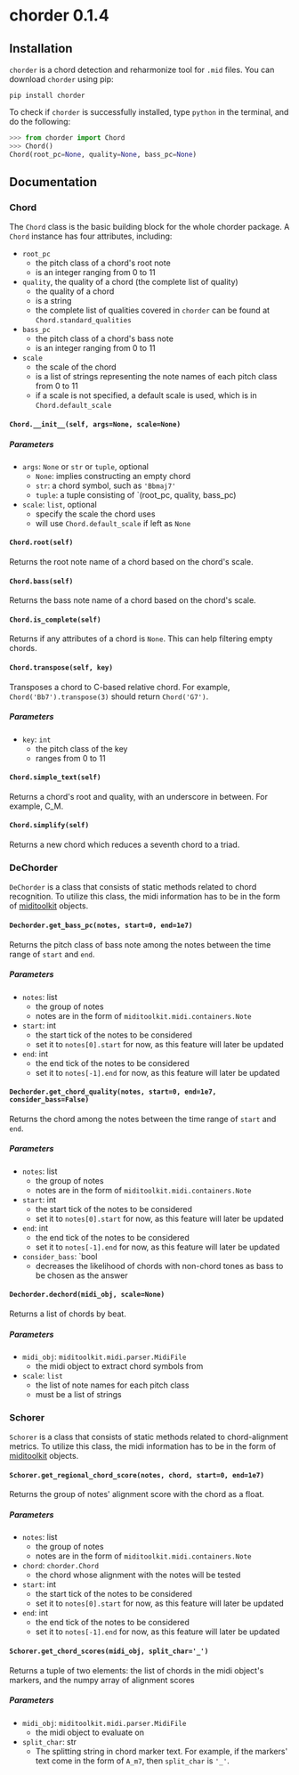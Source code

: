# chorder 0.1.4

## Installation

`chorder` is a chord detection and reharmonize tool for `.mid` files. You can download `chorder` using pip:

```shell
pip install chorder
```

To check if `chorder` is successfully installed, type `python` in the terminal, and do the following:

```python
>>> from chorder import Chord
>>> Chord()
Chord(root_pc=None, quality=None, bass_pc=None)
```
## Documentation
### Chord

The `Chord` class is the basic building block for the whole chorder package. A `Chord` instance has four attributes, including:
 - `root_pc`
     - the pitch class of a chord's root note
     - is an integer ranging from 0 to 11
 - `quality`, the quality of a chord (the complete list of quality)
     - the quality of a chord
     - is a string
     - the complete list of qualities covered in `chorder` can be found at `Chord.standard_qualities`
 - `bass_pc`
     - the pitch class of a chord's bass note
     - is an integer ranging from 0 to 11
 - `scale`
     - the scale of the chord
     - is a list of strings representing the note names of each pitch class from 0 to 11
     - if a scale is not specified, a default scale is used, which is in `Chord.default_scale`

#### `Chord.__init__(self, args=None, scale=None)`
##### Parameters
 - `args`: `None` or `str` or `tuple`, optional
     - `None`: implies constructing an empty chord
     - `str`: a chord symbol, such as `'Bbmaj7'`
     - `tuple`: a tuple consisting of `(root_pc, quality, bass_pc)
 - `scale`: `list`, optional
     - specify the scale the chord uses
     - will use `Chord.default_scale` if left as `None`

#### `Chord.root(self)`
Returns the root note name of a chord based on the chord's scale.

#### `Chord.bass(self)`
Returns the bass note name of a chord based on the chord's scale.

#### `Chord.is_complete(self)`
Returns if any attributes of a chord is `None`. This can help filtering empty chords.

#### `Chord.transpose(self, key)`
Transposes a chord to C-based relative chord. For example, `Chord('Bb7').transpose(3)` should return `Chord('G7')`.
##### Parameters
 - `key`: `int`
     - the pitch class of the key
     - ranges from 0 to 11

#### `Chord.simple_text(self)`
Returns a chord's root and quality, with an underscore in between. For example, C_M.

#### `Chord.simplify(self)`
Returns a new chord which reduces a seventh chord to a triad.

### DeChorder
`DeChorder` is a class that consists of static methods related to chord recognition. To utilize this class, the midi information has to be in the form of [miditoolkit](https://github.com/YatingMusic/miditoolkit) objects.

#### `Dechorder.get_bass_pc(notes, start=0, end=1e7)`
Returns the pitch class of bass note among the notes between the time range of `start` and `end`.
##### Parameters
 - `notes`: list
     - the group of notes
     - notes are in the form of `miditoolkit.midi.containers.Note`
 - `start`: int
     - the start tick of the notes to be considered
     - set it to `notes[0].start` for now, as this feature will later be updated
 - `end`: int
     - the end tick of the notes to be considered
     - set it to `notes[-1].end` for now, as this feature will later be updated

#### `Dechorder.get_chord_quality(notes, start=0, end=1e7, consider_bass=False)`
Returns the chord among the notes between the time range of `start` and `end`.
##### Parameters
 - `notes`: list
     - the group of notes
     - notes are in the form of `miditoolkit.midi.containers.Note`
 - `start`: int
     - the start tick of the notes to be considered
     - set it to `notes[0].start` for now, as this feature will later be updated
 - `end`: int
     - the end tick of the notes to be considered
     - set it to `notes[-1].end` for now, as this feature will later be updated
 - `consider_bass`: `bool
     - decreases the likelihood of chords with non-chord tones as bass to be chosen as the answer

#### `Dechorder.dechord(midi_obj, scale=None)`
Returns a list of chords by beat.
##### Parameters
 - `midi_obj`: `miditoolkit.midi.parser.MidiFile`
     - the midi object to extract chord symbols from
 - `scale`: `list`
     - the list of note names for each pitch class
     - must be a list of strings
   
### Schorer
`Schorer` is a class that consists of static methods related to chord-alignment metrics. To utilize this class, the midi information has to be in the form of [miditoolkit](https://github.com/YatingMusic/miditoolkit) objects.

#### `Schorer.get_regional_chord_score(notes, chord, start=0, end=1e7)`
Returns the group of notes' alignment score with the chord as a float.
##### Parameters
 - `notes`: list
     - the group of notes
     - notes are in the form of `miditoolkit.midi.containers.Note`
 - `chord`: `chorder.Chord`
     - the chord whose alignment with the notes will be tested
 - `start`: int
     - the start tick of the notes to be considered
     - set it to `notes[0].start` for now, as this feature will later be updated
 - `end`: int
     - the end tick of the notes to be considered
     - set it to `notes[-1].end` for now, as this feature will later be updated

#### `Schorer.get_chord_scores(midi_obj, split_char='_')`
Returns a tuple of two elements: the list of chords in the midi object's markers, and the numpy array of alignment scores
##### Parameters
 - `midi_obj`: `miditoolkit.midi.parser.MidiFile`
     - the midi object to evaluate on
 - `split_char`: str
     - The splitting string in chord marker text. For example, if the markers' text come in the form of `A_m7`, then `split_char` is `'_'`.